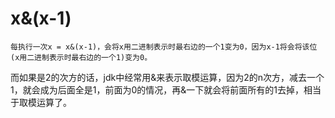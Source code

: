 # x&(x-1)

	每执行一次x = x&(x-1)，会将x用二进制表示时最右边的一个1变为0，因为x-1将会将该位(x用二进制表示时最右边的一个1)变为0。

而如果是2的次方的话，jdk中经常用&来表示取模运算，因为2的n次方，减去一个1，就会成为后面全是1，前面为0的情况，再&一下就会将前面所有的1去掉，相当于取模运算了。

